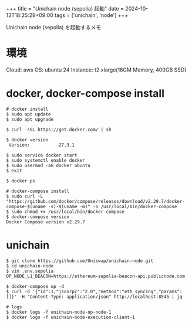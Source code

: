 +++
title = "Unichain node (sepolia) 起動"
date = 2024-10-13T18:25:29+09:00
tags = ['unichain', 'node']
+++

Unichain node (sepolia) を起動するメモ

# 環境
Cloud: aws
OS: ubuntu 24
Instance: t2.xlarge(16GM Memory, 400GB SSD)

# docker, docker-compose install
```
# docker install
$ sudo apt update
$ sudo apt upgrade

$ curl -sSL https://get.docker.com/ | sh

$ docker version
 Version:           27.3.1

$ sudo service docker start
$ sudo systemctl enable docker
$ sudo usermod -aG docker ubuntu
$ exit

$ docker ps

# docker-compose install
$ sudo curl -L "https://github.com/docker/compose/releases/download/v2.29.7/docker-compose-$(uname -s)-$(uname -m)" -o /usr/local/bin/docker-compose
$ sudo chmod +x /usr/local/bin/docker-compose
$ docker-compose version
Docker Compose version v2.29.7
```

# unichain
```
$ git clone https://github.com/Uniswap/unichain-node.git
$ cd unichain-node
$ vim .env.sepolia
OP_NODE_L1_BEACON=https://ethereum-sepolia-beacon-api.publicnode.com

$ docker-compose up -d
$ curl -d '{"id":1,"jsonrpc":"2.0","method":"eth_syncing","params":[]}' -H "Content-Type: application/json" http://localhost:8545 | jq

# logs
$ docker logs -f unichain-node-op-node-1
$ docker logs -f unichain-node-execution-client-1
```
